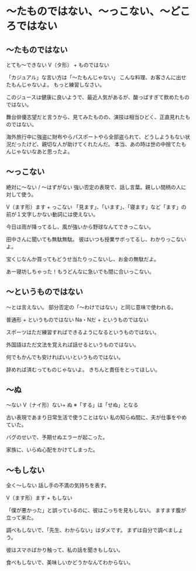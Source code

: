 # 〜たものではない、〜っこない、〜どころではない 

## 〜たものではない
とても〜できない
V（タ形） + ものではない


「カジュアル」な言い方は「〜たもんじゃない」
こんな料理、お客さんに出せたもんじゃないよ。
もっと練習しなさい。

このジュースは健康に良いようで、最近人気があるが、酸っぱすぎて飲めたものではない。

舞台俳優志望だと言うから、見てみたものの、演技は相当ひどく、正直見れたものではない。

海外旅行中に強盗に財布やらパスポートやら全部盗られて、どうしようもない状況だったけど、親切な人が助けてくれたんだ。
本当、あの時は世の中捨てたもんじゃないなあと思ったよ。

## 〜っこない
絶対に～ない / 〜はずがない   強い否定の表現で、話し言葉。親しい間柄の人に対して使う。

V（ます形）ます + っこない   「見ます」、「います」、「寝ます」など「ます」の前が１文字しかない動詞には使えない。

今日は雨が降ってるし、風が強いから野球なんてできっこない。

田中さんに聞いても無駄無駄。
彼はいつも授業サボってるし、わかりっこないよ。

宝くじなんか買ってもどうせ当たりっこないし、お金の無駄だよ。

あー寝坊しちゃった！もうどんなに急いでも間に合いっこない。

## 〜というものではない
〜とは言えない。
部分否定の「〜わけではない」と同じ意味で使われる。

普通形 + というものではない Na・Nだ  + というものではない


スポーツはただ練習すればできるようになるというものではない。

外国語はただ文法を覚えれば話せるというものではない。

何でもかんでも安ければいいというものではない。

辞めれば済むってものじゃないよ。
きちんと責任をとってほしい。



## 〜ぬ
〜ない
V（ナイ形）ない+ ぬ ※「する」は「せぬ」となる


古い表現であまり日常生活で使うことはない
私の知らぬ間に、夫が仕事をやめていた。

バグのせいで、予期せぬエラーが起こった。

家族に、いらぬ心配をかけてしまった。

## 〜もしない
全く〜しない   話し手の不満の気持ちを表す。

V（ます形）ます + もしない


「僕が悪かった」と誤っているのに、彼はこっちを見もしない。
ますます腹が立って来た。

調べもしないで、「先生、わからない」はダメです。
まずは自分で調べましょう。

彼はスマホばかり触って、私の話を聞きもしない。

食べもしないで、美味しいかどうかなんてわからない。

